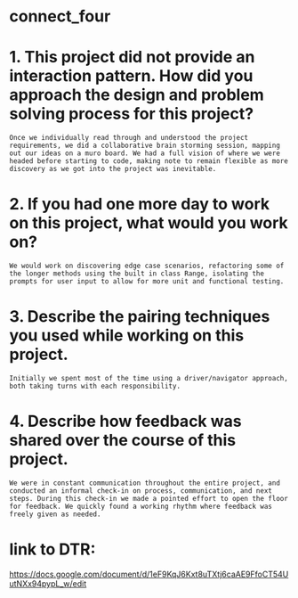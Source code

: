 # connect_four

# 1. This project did not provide an interaction pattern. How did you approach the design and problem solving process for this project?
    Once we individually read through and understood the project requirements, we did a collaborative brain storming session, mapping out our ideas on a muro board. We had a full vision of where we were headed before starting to code, making note to remain flexible as more discovery as we got into the project was inevitable. 

# 2. If you had one more day to work on this project, what would you work on?
    We would work on discovering edge case scenarios, refactoring some of the longer methods using the built in class Range, isolating the prompts for user input to allow for more unit and functional testing.

# 3. Describe the pairing techniques you used while working on this project.
    Initially we spent most of the time using a driver/navigator approach, both taking turns with each responsibility. 

# 4. Describe how feedback was shared over the course of this project.
    We were in constant communication throughout the entire project, and conducted an informal check-in on process, communication, and next steps. During this check-in we made a pointed effort to open the floor for feedback. We quickly found a working rhythm where feedback was freely given as needed.

# link to DTR:
  https://docs.google.com/document/d/1eF9KqJ6Kxt8uTXtj6caAE9FfoCT54UutNXx94pypL_w/edit

  